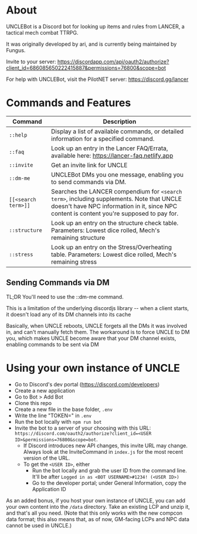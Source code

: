 # About

UNCLEBot is a Discord bot for looking up items and rules from LANCER, a tactical mech combat TTRPG.

It was originally developed by ari, and is currently being maintained by Fungus. 

Invite to your server: https://discordapp.com/api/oauth2/authorize?client_id=686085650222415887&permissions=76800&scope=bot

For help with UNCLEBot, visit the PilotNET server: https://discord.gg/lancer

# Commands and Features

| Command | Description |
| --- | --- |
| `::help` | Display a list of available commands, or detailed information for a specified command. |
| `::faq` | Look up an entry in the Lancer FAQ/Errata, available here: https://lancer-faq.netlify.app |
| `::invite` |  Get an invite link for UNCLE |
| `::dm-me` | UNCLEBot DMs you one message, enabling you to send commands via DM. |
| ``[[<search term>]]`` | Searches the LANCER compendium for `<search term>`, including supplements. Note that UNCLE doesn't have NPC information in it, since NPC content is content you're supposed to pay for.|
| `::structure` | Look up an entry on the structure check table. Parameters: Lowest dice rolled, Mech's remaining structure |
| `::stress` | Look up an entry on the Stress/Overheating table. Parameters: Lowest dice rolled, Mech's remaining stress |

## Sending Commands via DM

TL;DR You'll need to use the ::dm-me command.

This is a limitation of the underlying discordjs library -- when a client starts, it doesn't load any of its DM channels into its cache

Basically, when UNCLE reboots, UNCLE forgets all the DMs it was involved in, and can't manually fetch them. The workaround is to force UNCLE to DM you, which makes UNCLE become aware that your DM channel exists, enabling commands to be sent via DM

# Using your own instance of UNCLE

* Go to Discord's dev portal (https://discord.com/developers)
* Create a new application
* Go to Bot > Add Bot
* Clone this repo
* Create a new file in the base folder, `.env`
* Write the line "TOKEN=<YOUR TOKEN HERE>" in `.env`
* Run the bot locally with `npm run bot`
* Invite the bot to a server of your choosing with this URL: `https://discord.com/oauth2/authorize?client_id=<USER ID>&permissions=76800&scope=bot`.
  * If Discord introduces new API changes, this invite URL may change. Always look at the InviteCommand in `index.js` for the most recent version of the URL.
  * To get the `<USER ID>`, either 
    * Run the bot locally and grab the user ID from the command line. It'll be after `Logged in as <BOT USERNAME>#1234! (<USER ID>)`
    * Go to the developer portal; under General Information, copy the Application ID
    
As an added bonus, if you host your own instance of UNCLE, you can add your own content into the `/data` directory. Take an existing LCP and unzip it, and that's all you need. (Note that this only works with the new compcon data format; this also means that, as of now, GM-facing LCPs and NPC data cannot be used in UNCLE.)

